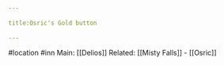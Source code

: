 --- 
title:Osric's Gold button 
---
#location #inn 
Main: [[Delios]]
Related: [[Misty Falls]] - [[Osric]] 
